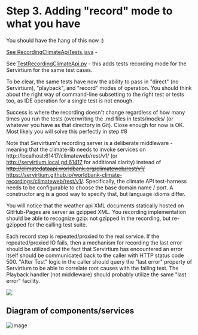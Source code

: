 # Step 3. Adding "record" mode to what you have

You should have the hang of this now :)

[See RecordingClimateApiTests.java](https://github.com/servirtium/demo-java-climate-tck/blob/master/src/test/java/com/paulhammant/climatedata/RecordingClimateApiTests.java) - 

See [TestRecordingClimateApi.py](https://github.com/servirtium/demo-python-climate-tck/blob/master/src/test/TestRecordingClimateApi.py) - this adds tests recording mode for the Servirtium for the same test cases. 

To be clear, the same tests have now the ability to pass in "direct" (no Servirtium), "playback", 
and "record" modes of operation.  You should think about the right way of command-line subsetting 
to the right test or tests too, as IDE operation for a single test is not enough.

Success is where the recording doesn't change regardless of how many times you run the tests 
(overwriting the .md files in tests/mocks/ (or whatever you have as that directory in Git). Close enough for now is OK. Most likely you will solve this perfectly in step #8

Note that Servirtium's recording server is a deliberate middleware - meaning that the 
climate-lib needs to invoke services on http://localhost:61417/climateweb/rest/v1/ (or http://servirtium.local.gd:61417 for additional clarity)
instead of ~~http://climatedataapi.worldbank.org/climateweb/rest/v1/~~ https://servirtium.github.io/worldbank-climate-recordings/climateweb/rest/v1/. Specifically, the climate API test-harness needs to be configurable to choose the base domain name / port. A constructor arg is a good way to specify that, 
but language idioms differ. 

You will notice that the weather api XML documents statically hosted on GitHub-Pages are server as gzipped XML. You recording implementation should be able to recognize gzip: not gzipped in the recording, but re-gzipped for the calling test suite.

Each record step is repeated/proxied to the real service. If the repeated/proxied IO fails, then a mechanism for recording the last error should be utilized and the fact that Servirtium has encountered an error itself should be communicated back to the caller with HTTP status code 500.  "After Test" logic in the caller should query the "last error" property of Servirtium to be able to correlate root causes with the failing test. The Playback handler (not middleware) should probably utilize the same "last error" facility.

<img src="https://raw.github.com/servirtium/README/master/3.svg?sanitize=true">

## Diagram of components/services

![image](https://user-images.githubusercontent.com/82182/91487112-2c60a300-e8a5-11ea-8e3d-1311925b25c7.png)


